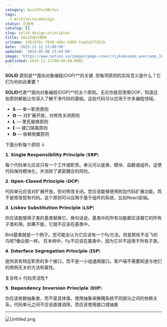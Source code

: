 ```yaml
---
category: QuickTechBites
tags:
  - ArchitectureDesign
status: 已发布
catalog: []
slug: solid-design-principles
title: SOLID设计原则
urlname: 2d810f8c-f950-406c-8d0b-faa4a27fd21b
date: '2023-11-12 23:08:00'
updated: '2024-05-08 23:04:00'
image: 'https://www.notion.so/images/page-cover/rijksmuseum_avercamp_1620.jpg'
published: 2019-11-12T08:00:00.000Z
---
```


**SOLID** 原则是**面向对象编程(OOP)**的关键. 但每项原则的实际含义是什么？它们为何如此重要？


**SOLID**代表**面向对象编程(OOP)**的五个原则。无论你是否使用OOP，知道这些原则都能让你深入了解干净代码的基础，这些代码可以应用于许多编程领域。

- 𝗦 — 单一职责原则
- 𝗢 — 对扩展开放，对修改关闭原则
- 𝗟 — 里氏替换原则
- 𝗜 — 接口隔离原则
- 𝗗 — 依赖倒置原则

下面分析每个原则 ↓


𝟭. 𝗦𝗶𝗻𝗴𝗹𝗲 𝗥𝗲𝘀𝗽𝗼𝗻𝘀𝗶𝗯𝗶𝗹𝗶𝘁𝘆 𝗣𝗿𝗶𝗻𝗰𝗶𝗽𝗹𝗲 (𝗦𝗥𝗣)


每个代码单元应该只有一个工作或职责。单元可以是类、模块、函数或组件。这使代码保持模块化，并消除了紧密耦合的风险。


𝟮. 𝗢𝗽𝗲𝗻-𝗖𝗹𝗼𝘀𝗲𝗱 𝗣𝗿𝗶𝗻𝗰𝗶𝗽𝗹𝗲 (𝗢𝗖𝗣)


代码单元应该对扩展开放，但对修改关闭。您应该能够使用附加代码扩展功能，而不是修改现有代码。这个原则可以应用于基于组件的系统，比如React前端。


𝟯. 𝗟𝗶𝘀𝗸𝗼𝘃 𝗦𝘂𝗯𝘀𝘁𝗶𝘁𝘂𝘁𝗶𝗼𝗻 𝗣𝗿𝗶𝗻𝗰𝗶𝗽𝗹𝗲 (𝗟𝗦𝗣)


你应该能够用子类的基类替换它。换句话说，基类中的所有功能都应该被它的所有子类利用。如果不能，它就不应该在基类中。


Bird基类就是一个例子。您可能会认为它应该有一个fly方法。但是那些不会飞的鸟呢?像企鹅一样。
在本例中，fly不应该在基类中，因为它并不适用于所有子类。


𝟰. 𝗜𝗻𝘁𝗲𝗿𝗳𝗮𝗰𝗲 𝗦𝗲𝗴𝗿𝗲𝗴𝗮𝘁𝗶𝗼𝗻 𝗣𝗿𝗶𝗻𝗰𝗶𝗽𝗹𝗲 (𝗜𝗦𝗣)


提供具有特定职责的多个接口，而不是一小组通用接口。客户端不需要知道与他们的用例无关的方法和属性。


复杂性↓
代码灵活性↑


𝟱. 𝗗𝗲𝗽𝗲𝗻𝗱𝗲𝗻𝗰𝘆 𝗜𝗻𝘃𝗲𝗿𝘀𝗶𝗼𝗻 𝗣𝗿𝗶𝗻𝗰𝗶𝗽𝗹𝗲 (𝗗𝗜𝗣)


你应该依赖抽象类，而不是具体类。使用抽象来解耦系统不同部分之间的依赖关系。代码单元之间不应该直接调用，而应该使用接口或抽象


---


![Untitled.png](https://prod-files-secure.s3.us-west-2.amazonaws.com/5d24fe63-e567-4804-86f9-9fdc62e13082/6fc4afd3-478b-4aaf-9884-0a3f8e406a71/Untitled.png?X-Amz-Algorithm=AWS4-HMAC-SHA256&X-Amz-Content-Sha256=UNSIGNED-PAYLOAD&X-Amz-Credential=ASIAZI2LB46647BYLTCM%2F20250130%2Fus-west-2%2Fs3%2Faws4_request&X-Amz-Date=20250130T053747Z&X-Amz-Expires=3600&X-Amz-Security-Token=IQoJb3JpZ2luX2VjEJX%2F%2F%2F%2F%2F%2F%2F%2F%2F%2FwEaCXVzLXdlc3QtMiJHMEUCIQDiFRfwo9yuTSkMbrM1P1v734CmA5bo4AZP%2B%2BlSw0tSqAIgJF1sFmotTsu98VLKIWCR7m%2FWISUpBw%2BD8oimwtgmzj4qiAQInv%2F%2F%2F%2F%2F%2F%2F%2F%2F%2FARAAGgw2Mzc0MjMxODM4MDUiDNaQwNUuW7iou%2BUcRSrcAzD05X2X2KAqYsqp0Wjl%2BTReUCJrdRjDO2elG9x2vBsNgkk3EjV9VXFkVxW8i4p70KtlJgULDk8NEJ1pQOyhH6tX2K%2BStToR2MHj0RopMMhoXjr3qnZJ2iai0CUatRwCWueFkq8Mmzmb9J%2Bj2xVRaaQ479p1pFSuDRcfpwsFctrqA0Af2fbfrQ7jCr3nLkMGUF%2Bt2Yk2P32YCxiDvbsvISGxGVR87z44D1qnk4AQ3ur2MzcO2%2Bw28n9tiobMoa3x8n8mXQbX1x6BDbbKCY29RO8pN4ACWlk4Nqi7wSGw0w4Yq7FP%2F7GU73ZpThuNYFM3J%2BRFcU53XJ23FaOWnZFN0C755hLldulbwej0kkCY4UlMdjPEaiWUlUKf1MafXZItMm6CMaw5Q1%2BiFnR6uEoDpsQO%2F%2FoIht0XDugtO%2BSRoolh1bitkpQNUhySg7LQzn8Fig2FRnWAlv0%2FwUjqThc8DfRnjnRQ0MVYF8aemAElApD7nI8gVSeBX8cUC2IOjbNG4bhCMXjVjvuoACWkT3RDzttYPRfg8euptz1WKLg9NZ6VIb5P88elZ6PkG1uu%2BdQQWApSnmTpQU3q6l7JfnoLf%2BFXh73xyoal4cc8PIlyVE1gldgeeQC1SkzN8CQoMMqG7LwGOqUBcPWEjGkxmXP70tvcAxRpX8tfgG7OPOSnMuabSHtZkqIZsRP5eHH1MMk7xvr8jYSOFMMKd1Ltq2llXRGoLqw%2BciSgz66tk41WI%2FBjKweV1Yo8cUfplJ%2BWXEDjF2bNKW2s7ODQYjq3M4XZSrfEjxKH14KrPQxf8UtQYgfqON3j5Epy0Z6U8BkhxVeghq9m5yTlc9BtYyYWAAoCnH%2FZlZCmBntLSCJp&X-Amz-Signature=547dbafb0fd30b93b9d3287dfd3f6bf9aa97a08e4eb575d785d91437fec17f08&X-Amz-SignedHeaders=host&x-id=GetObject)

